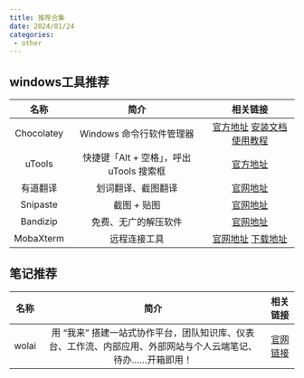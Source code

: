 ```yaml
---
title: 推荐合集
date: 2024/01/24
categories:
 - other
---
```


## windows工具推荐

| 名称 | 简介 | 相关链接 |
|:-:|:-:|:-:|
| Chocolatey | Windows 命令行软件管理器 | [官方地址](https://chocolatey.org/) [安装文档](https://chocolatey.org/install#individual) [使用教程](https://javabetter.cn/gongju/choco.html) |
| uTools | 快捷键「Alt + 空格」，呼出 uTools 搜索框 | [官方地址](https://u.tools/) |
| 有道翻译 | 划词翻译、截图翻译 | [官网地址](https://fanyi.youdao.com/download-Windows/) |
| Snipaste | 截图 + 贴图 | [官网地址](https://zh.snipaste.com/) |
| Bandizip | 免费、无广的解压软件 | [官网地址](https://www.bandisoft.com/bandizip/) |
| MobaXterm | 远程连接工具 | [官网地址](https://mobaxterm.mobatek.net/) [下载地址](https://mobaxterm.mobatek.net/download.html) |

## 笔记推荐

| 名称 | 简介 | 相关链接 |
|:-:|:-:|:-:|
| wolai | 用 “我来” 搭建一站式协作平台，团队知识库、仪表台、工作流、内部应用、外部网站与个人云端笔记、待办……开箱即用！ | [官网链接](https://www.wolai.com) |